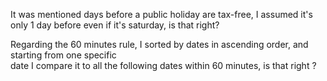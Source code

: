It was mentioned days before a public holiday are tax-free,
I assumed it's only 1 day before even if it's saturday, is that right?

Regarding the 60 minutes rule, I sorted by dates in ascending order, and starting from one specific  
date I compare it to all the following dates within 60 minutes, is that right ? 